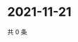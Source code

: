 # 2021-11-21

共 0 条

<!-- BEGIN WEIBO -->
<!-- 最后更新时间 Sun Nov 21 2021 18:09:13 GMT+0800 (China Standard Time) -->

<!-- END WEIBO -->
